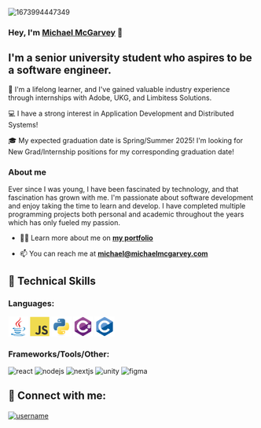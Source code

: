 ![1673994447349](https://github.com/micpatmc/micpatmc/assets/71113885/3404a5ac-a9ec-40d6-9c52-2d344508f131)

<h3 align="left">Hey, I'm <a href="https://www.michaelmcgarvey.com/" target="_blank">Michael McGarvey</a> 👋</h1>
<h2 align="left">I'm a senior university student who aspires to be a software engineer.</h3>

📖 I'm a lifelong learner, and I've gained valuable industry experience through internships with Adobe, UKG, and Limbitess Solutions.

💻 I have a strong interest in Application Development and Distributed Systems!

🎓 My expected graduation date is Spring/Summer 2025! I'm looking for New Grad/Internship positions for my corresponding graduation date!

### About me
Ever since I was young, I have been fascinated by technology, and that fascination has grown with me. I'm passionate about software development and enjoy taking the time to learn and develop. I have completed multiple programming projects both personal and academic throughout the years which has only fueled my passion.

- 👨‍💻 Learn more about me on [**my portfolio**](http://michaelmcgarvey.com)

- 📫 You can reach me at **michael@michaelmcgarvey.com**

## 💼 Technical Skills
<h3 align="left">Languages:</h3>
<div class="flex">
  <img src="https://raw.githubusercontent.com/devicons/devicon/master/icons/java/java-original.svg" alt="java" width="40" height="40"/> <img src="https://raw.githubusercontent.com/devicons/devicon/master/icons/javascript/javascript-original.svg" alt="javascript" width="40" height="40"/> <img src="https://raw.githubusercontent.com/devicons/devicon/master/icons/python/python-original.svg" alt="python" width="40" height="40"/> <img src="https://raw.githubusercontent.com/devicons/devicon/master/icons/csharp/csharp-original.svg" alt="csharp" width="40" height="40"/> <img src="https://raw.githubusercontent.com/devicons/devicon/master/icons/c/c-original.svg" alt="c" width="40" height="40"/>
</div>


<h3 align="left">Frameworks/Tools/Other:</h3>

<div class="flex"> 
 <img src="https://reactnative.dev/img/header_logo.svg" alt="react" width="40" height="40"/> <img src="https://i.imgur.com/IwV4uBx.png" alt="nodejs" width="40" height="40"/> <img src="https://i.imgur.com/5va5bxq.png" alt="nextjs" width="40" height="40"/> <img src="https://www.vectorlogo.zone/logos/unity3d/unity3d-icon.svg" alt="unity" width="40" height="40"/> <img src="https://www.vectorlogo.zone/logos/figma/figma-icon.svg" alt="figma" width="40" height="40"/> 
</div>


## 🤝 Connect with me:
<a href="https://linkedin.com/in/michael-mcgarvey" target="blank"><img align="center" src="https://raw.githubusercontent.com/rahuldkjain/github-profile-readme-generator/master/src/images/icons/Social/linked-in-alt.svg" alt="username" height="30" width="40" /></a>
